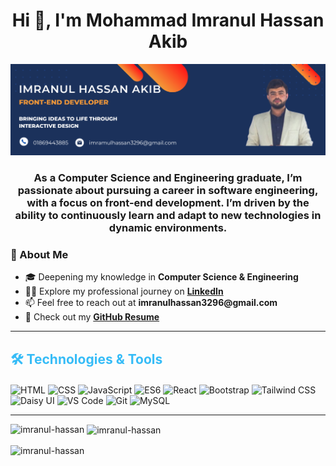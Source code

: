 <h1 align="center">Hi 👋, I'm  Mohammad Imranul Hassan Akib</h1>
<div align="center"" > <img src="2.png"> </div>
<h3 align="center">As a Computer Science and Engineering graduate, I’m passionate about pursuing a career in software engineering, with a focus on front-end development. I’m driven by the ability to continuously learn and adapt to new technologies in dynamic environments.</h3>

<!-- About Me -->
### 🌱 About Me
<ul>
    <li>🎓 Deepening my knowledge in <strong>Computer Science & Engineering</strong></li>
    <li>👨‍💻 Explore my professional journey on <a href="https://www.linkedin.com/in/mohammad-imranul-hassan-akib-73a510245/" target="_blank"><strong>LinkedIn</strong></a></li>
    <li>📫 Feel free to reach out at <strong>imranulhassan3296@gmail.com</strong></li>
    <li>📄 Check out my <a href="https://imranul-hassan.github.io/imranul-hassan-resume/" target="_blank"><strong>GitHub Resume</strong></a></li>
  </ul>

---

<!-- Technologies & Tools -->
<h2 align="left" style="color: #36BCF7;">🛠️ Technologies & Tools</h2>
<div align="left" style="margin-top: 20px;">
  <p>
    <img src="https://img.shields.io/badge/HTML-E34F26?style=flat-square&logo=html5&logoColor=white" alt="HTML">
    <img src="https://img.shields.io/badge/CSS-1572B6?style=flat-square&logo=css3&logoColor=white" alt="CSS">
    <img src="https://img.shields.io/badge/JavaScript-F7DF1E?style=flat-square&logo=javascript&logoColor=black" alt="JavaScript">
    <img src="https://img.shields.io/badge/ES6-F7DF1E?style=flat-square&logo=javascript&logoColor=black" alt="ES6">
    <img src="https://img.shields.io/badge/React-20232A?style=flat-square&logo=react&logoColor=61DAFB" alt="React">
    <img src="https://img.shields.io/badge/Bootstrap-563D7C?style=flat-square&logo=bootstrap&logoColor=white" alt="Bootstrap">
    <img src="https://img.shields.io/badge/Tailwind_CSS-38B2AC?style=flat-square&logo=tailwind-css&logoColor=white" alt="Tailwind CSS">
    <img src="https://img.shields.io/badge/Daisy_UI-FF1493?style=flat-square" alt="Daisy UI">
    <img src="https://img.shields.io/badge/VS_Code-007ACC?style=flat-square&logo=visual-studio-code&logoColor=white" alt="VS Code">
    <img src="https://img.shields.io/badge/Git-F05032?style=flat-square&logo=git&logoColor=white" alt="Git">
    <img src="https://img.shields.io/badge/MySQL-4479A1?style=flat-square&logo=mysql&logoColor=white" alt="MySQL">
  </p>
</div>

---

<!-- GitHub Stats -->
<p>
  <img align="left" src="https://github-readme-stats.vercel.app/api/top-langs?username=imranul-hassan&show_icons=true&locale=en&layout=compact" alt="imranul-hassan" />
</p>
<p>&nbsp;<img align="center" src="https://github-readme-stats.vercel.app/api?username=imranul-hassan&show_icons=true&locale=en" alt="imranul-hassan" /></p>
<p><img align="center" src="https://github-readme-streak-stats.herokuapp.com/?user=imranul-hassan&" alt="imranul-hassan" /></p>

